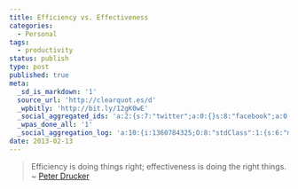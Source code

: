 ```yaml
---
title: Efficiency vs. Effectiveness
categories:
  - Personal
tags:
  - productivity
status: publish
type: post
published: true
meta:
  _sd_is_markdown: '1'
  source_url: 'http://clearquot.es/d'
  _wpbitly: 'http://bit.ly/12gK0wE'
  _social_aggregated_ids: 'a:2:{s:7:"twitter";a:0:{}s:8:"facebook";a:0:{}}'
  _wpas_done_all: '1'
  _social_aggregation_log: 'a:10:{i:1360784325;O:8:"stdClass":1:{s:6:"manual";b:0;}i:1360787108;O:8:"stdClass":1:{s:6:"manual";b:0;}i:1360790509;O:8:"stdClass":1:{s:6:"manual";b:0;}i:1360794281;O:8:"stdClass":1:{s:6:"manual";b:0;}i:1360802374;O:8:"stdClass":1:{s:6:"manual";b:0;}i:1360816861;O:8:"stdClass":1:{s:6:"manual";b:0;}i:1360845994;O:8:"stdClass":1:{s:6:"manual";b:0;}i:1360889628;O:8:"stdClass":1:{s:6:"manual";b:0;}i:1360976907;O:8:"stdClass":1:{s:6:"manual";b:0;}i:1361150043;O:8:"stdClass":1:{s:6:"manual";b:0;}}'
date: 2013-02-13
---
```

> Efficiency is doing things right; effectiveness is doing the right things. ~ [Peter Drucker](http://clearquot.es/d)

